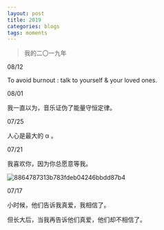 ```yaml
---
layout: post
title: 2019
categories: blogs
tags: moments
---
```


> 我的二〇一九年

08/12

To avoid burnout : talk to yourself & your loved ones. 

08/01

我一直以为，音乐证伪了能量守恒定律。

07/25

人心是最大的 α 。

07/21

我喜欢你，因为你总愿意等我。

![8864787313b783fdeb04246bbdd87b4](https://kasper-picbed.oss-cn-shenzhen.aliyuncs.com/8864787313b783fdeb04246bbdd87b4.jpg)

07/17 

小时候，他们告诉我真爱，我相信了。

但长大后，当我再告诉他们真爱，他们却不相信了。
